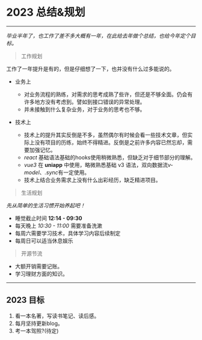 # 2023 总结&规划

---

*毕业半年了，也工作了差不多大概有一年，在此给去年做个总结，也给今年定个目标。*

> 工作规划

工作了一年提升是有的，但是仔细想了一下，也并没有什么过多能说的。

- 业务上
  - 对业务流程的熟练，对需求的思考成熟了些许，但还是不够全面。仍会有许多地方没有考虑到。譬如到接口错误的异常处理。
  - 并未接触到什么复杂业务，对于业务的思考也不够。

- 技术上
  - 技术上的提升其实反倒是不多，虽然偶尔有时候会看一些技术文章，但实际上没有项目的历练，始终不得精进。反倒是之前许多内容已然忘却，需要加强记忆。
  - *react* 基础语法基础的hooks使用稍微熟悉，但缺乏对于细节部分的理解。
  - *vue3* 在 **uniapp** 中使用，略微熟悉基础 v3 语法，双向数据流*v-model*、*.sync*有一定使用。
  - 技术上结合业务需求上没有什么出彩经历，缺乏精进项目。

> 生活规划

*先从简单的生活习惯开始养起吧！*

- 睡觉截止时间 **12:14 - 09:30**
- 每天晚上 *10:30 - 11:00* 需要准备洗漱
- 每周六需要学习技术，具体学习内容后续制定
- 每周日可以适当休息娱乐

> 开源节流

- 大额开销需要记账。
- 学习理财方面的知识。

---

## 2023 目标

1. 看一本名著，写读书笔记、读后感。
2. 每月坚持更新blog。
3. 考一本驾照?(待定)
